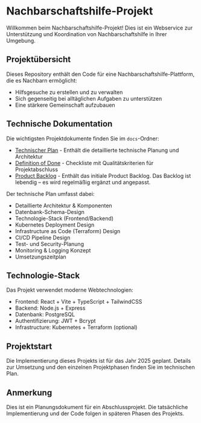 # Nachbarschaftshilfe-Projekt

Willkommen beim Nachbarschaftshilfe-Projekt! Dies ist ein Webservice zur Unterstützung und Koordination von Nachbarschaftshilfe in Ihrer Umgebung.

## Projektübersicht

Dieses Repository enthält den Code für eine Nachbarschaftshilfe-Plattform, die es Nachbarn ermöglicht:
- Hilfsgesuche zu erstellen und zu verwalten
- Sich gegenseitig bei alltäglichen Aufgaben zu unterstützen
- Eine stärkere Gemeinschaft aufzubauen

## Technische Dokumentation

Die wichtigsten Projektdokumente finden Sie im `docs`-Ordner:

- [Technischer Plan](docs/technical_plan.md) - Enthält die detaillierte technische Planung und Architektur
- [Definition of Done](docs/DoD.md) - Checkliste mit Qualitätskriterien für Projektabschluss
- [Product Backlog](docs/product-backlog.md) - Enthält das initiale Product Backlog. Das Backlog ist lebendig – es wird regelmäßig ergänzt und angepasst.

Der technische Plan umfasst dabei:
- Detaillierte Architektur & Komponenten
- Datenbank-Schema-Design
- Technologie-Stack (Frontend/Backend)
- Kubernetes Deployment Design
- Infrastructure as Code (Terraform) Design
- CI/CD Pipeline Design
- Test- und Security-Planung
- Monitoring & Logging Konzept
- Umsetzungszeitplan

## Technologie-Stack

Das Projekt verwendet moderne Webtechnologien:
- Frontend: React + Vite + TypeScript + TailwindCSS
- Backend: Node.js + Express
- Datenbank: PostgreSQL
- Authentifizierung: JWT + Bcrypt
- Infrastructure: Kubernetes + Terraform (optional)

## Projektstart

Die Implementierung dieses Projekts ist für das Jahr 2025 geplant. Details zur Umsetzung und den einzelnen Projektphasen finden Sie im technischen Plan.

## Anmerkung

Dies ist ein Planungsdokument für ein Abschlussprojekt. Die tatsächliche Implementierung und der Code folgen in späteren Phasen des Projekts.
